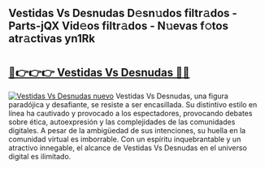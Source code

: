 ## Vestidas Vs Desnudas D𝚎sn𝚞dos filtr𝚊dos - Parts-jQX Vid𝚎os filtr𝚊dos - N𝚞evas f𝚘tos atr𝚊ctivas yn1Rk

# <h2><a href="http://mb82g4s.tromn.icu/?c=Vestidas+Vs+Desnudas">🔗👉👉👉 Vestidas Vs Desnudas 🔗🔗</a></h2>

[![Vestidas Vs Desnudas nuevo](https://i.imgur.com/pEAQMta.gif)](http://mb82g4s.tromn.icu/?c=Vestidas+Vs+Desnudas)
Vestidas Vs Desnudas, una figura paradójica y desafiante, se resiste a ser encasillada. Su distintivo estilo en línea ha cautivado y provocado a los espectadores, provocando debates sobre ética, autoexpresión y las complejidades de las comunidades digitales. A pesar de la ambigüedad de sus intenciones, su huella en la comunidad virtual es imborrable. Con un espíritu inquebrantable y un atractivo innegable, el alcance de Vestidas Vs Desnudas en el universo digital es ilimitado.
